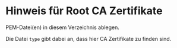 # Hinweis für Root CA Zertifikate

PEM-Datei(en) in diesem Verzeichnis ablegen.

Die Datei `type` gibt dabei an, dass hier CA Zertifikate zu finden sind.
